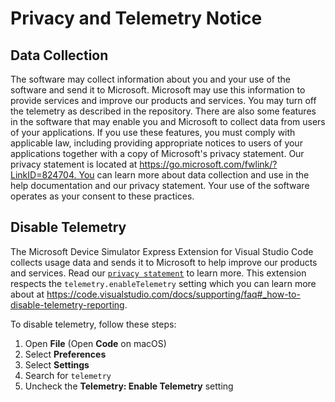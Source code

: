 # Privacy and Telemetry Notice

## Data Collection

The software may collect information about you and your use of the software and
send it to Microsoft. Microsoft may use this information to provide services and
improve our products and services. You may turn off the telemetry as described
in the repository. There are also some features in the software that may enable
you and Microsoft to collect data from users of your applications. If you use
these features, you must comply with applicable law, including providing
appropriate notices to users of your applications together with a copy of
Microsoft's privacy statement. Our privacy statement is located at
https://go.microsoft.com/fwlink/?LinkID=824704​​​​​​​. You can learn more about
data collection and use in the help documentation and our privacy statement.
Your use of the software operates as your consent to these practices.

## Disable Telemetry

The Microsoft Device Simulator Express Extension for Visual Studio Code collects
usage data and sends it to Microsoft to help improve our products and services.
Read our [`privacy statement`](https://privacy.microsoft.com/privacystatement) to
learn more. This extension respects the `telemetry.enableTelemetry` setting
which you can learn more about at
https://code.visualstudio.com/docs/supporting/faq#_how-to-disable-telemetry-reporting.

To disable telemetry, follow these steps:

1. Open **File** (Open **Code** on macOS)
2. Select **Preferences**
3. Select **Settings**
4. Search for `telemetry`
5. Uncheck the **Telemetry: Enable Telemetry** setting
